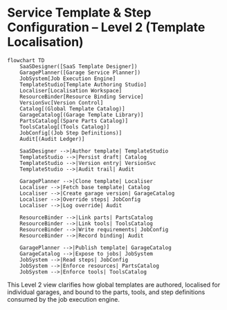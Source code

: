 # Service Template & Step Configuration – Level 2 (Template Localisation)

```mermaid
flowchart TD
    SaaSDesigner([SaaS Template Designer])
    GaragePlanner([Garage Service Planner])
    JobSystem[Job Execution Engine]
    TemplateStudio[Template Authoring Studio]
    Localiser[Localisation Workspace]
    ResourceBinder[Resource Binding Service]
    VersionSvc[Version Control]
    Catalog[(Global Template Catalog)]
    GarageCatalog[(Garage Template Library)]
    PartsCatalog[(Spare Parts Catalog)]
    ToolsCatalog[(Tools Catalog)]
    JobConfig[(Job Step Definitions)]
    Audit[(Audit Ledger)]

    SaaSDesigner -->|Author template| TemplateStudio
    TemplateStudio -->|Persist draft| Catalog
    TemplateStudio -->|Version entry| VersionSvc
    TemplateStudio -->|Audit trail| Audit

    GaragePlanner -->|Clone template| Localiser
    Localiser -->|Fetch base template| Catalog
    Localiser -->|Create garage version| GarageCatalog
    Localiser -->|Override steps| JobConfig
    Localiser -->|Log override| Audit

    ResourceBinder -->|Link parts| PartsCatalog
    ResourceBinder -->|Link tools| ToolsCatalog
    ResourceBinder -->|Write requirements| JobConfig
    ResourceBinder -->|Record binding| Audit

    GaragePlanner -->|Publish template| GarageCatalog
    GarageCatalog -->|Expose to jobs| JobSystem
    JobSystem -->|Read steps| JobConfig
    JobSystem -->|Enforce resources| PartsCatalog
    JobSystem -->|Enforce tools| ToolsCatalog
```

This Level 2 view clarifies how global templates are authored, localised for individual garages, and bound to the parts, tools, and step definitions consumed by the job execution engine.
